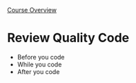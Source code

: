 [Course Overview](../overview.md)
# Review Quality Code
* Before you code
* While you code
* After you code